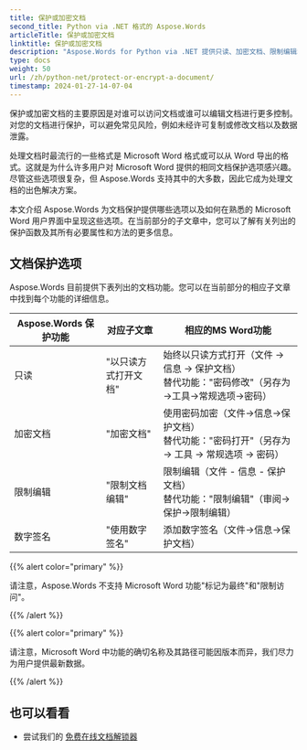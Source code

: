 ```yaml
---
title: 保护或加密文档
second_title: Python via .NET 格式的 Aspose.Words
articleTitle: 保护或加密文档
linktitle: 保护或加密文档
description: "Aspose.Words for Python via .NET 提供只读、加密文档、限制编辑和数字签名来保护文档。 Aspose.Words 支持大多数 Word 保护选项。"
type: docs
weight: 50
url: /zh/python-net/protect-or-encrypt-a-document/
timestamp: 2024-01-27-14-07-04
---
```


保护或加密文档的主要原因是对谁可以访问文档或谁可以编辑文档进行更多控制。对您的文档进行保护，可以避免常见风险，例如未经许可复制或修改文档以及数据泄露。

处理文档时最流行的一些格式是 Microsoft Word 格式或可以从 Word 导出的格式。这就是为什么许多用户对 Microsoft Word 提供的相同文档保护选项感兴趣。尽管这些选项很复杂，但 Aspose.Words 支持其中的大多数，因此它成为处理文档的出色解决方案。

本文介绍 Aspose.Words 为文档保护提供哪些选项以及如何在熟悉的 Microsoft Word 用户界面中呈现这些选项。在当前部分的子文章中，您可以了解有关列出的保护函数及其所有必要属性和方法的更多信息。

## 文档保护选项

Aspose.Words 目前提供下表列出的文档功能。您可以在当前部分的相应子文章中找到每个功能的详细信息。

|  Aspose.Words 保护功能 |  对应子文章 |  相应的MS Word功能 |
|  -------------------------------  |  ------------------------------  |  ------------------------------------------------------------  |
|  只读 |  "以只读方式打开文档" |  始终以只读方式打开（文件 → 信息 → 保护文档）<br />替代功能："密码修改"（另存为→工具→常规选项→密码） |
|  加密文档 |  "加密文档" |  使用密码加密（文件→信息→保护文档）<br />替代功能："密码打开"（另存为 → 工具 → 常规选项 → 密码） |
|  限制编辑 |  "限制文档编辑" |  限制编辑（文件 - 信息 - 保护文档）<br />替代功能："限制编辑"（审阅→保护→限制编辑） |
|  数字签名 |  "使用数字签名" |  添加数字签名（文件→信息→保护文档） |

{{% alert color="primary" %}}

请注意，Aspose.Words 不支持 Microsoft Word 功能"标记为最终"和"限制访问"。

{{% /alert %}}

{{% alert color="primary" %}}

请注意，Microsoft Word 中功能的确切名称及其路径可能因版本而异，我们尽力为用户提供最新数据。

{{% /alert %}}

## 也可以看看

* 尝试我们的 [免费在线文档解锁器](https://products.aspose.app/words/unlock)
